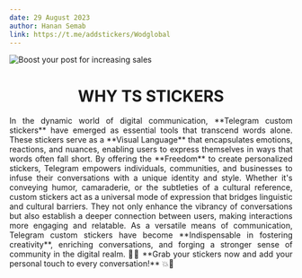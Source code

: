 ```yaml
---
date: 29 August 2023
author: Hanan Semab
link: https://t.me/addstickers/Wodglobal
---
```


![Boost your post for increasing sales](/images/portfolio/WODSTICKERS.png)

<h1 align="center">WHY TS STICKERS</h1>

<p align="Justify">
In the dynamic world of digital communication, **Telegram custom stickers** have emerged as essential tools that transcend words alone. These stickers serve as a **Visual Language** that encapsulates emotions, reactions, and nuances, enabling users to express themselves in ways that words often fall short. By offering the **Freedom** to create personalized stickers, Telegram empowers individuals, communities, and businesses to infuse their conversations with a unique identity and style. Whether it's conveying humor, camaraderie, or the subtleties of a cultural reference, custom stickers act as a universal mode of expression that bridges linguistic and cultural barriers. They not only enhance the vibrancy of conversations but also establish a deeper connection between users, making interactions more engaging and relatable. As a versatile means of communication, Telegram custom stickers have become **Indispensable in fostering creativity**, enriching conversations, and forging a stronger sense of community in the digital realm. 🚀💬 **Grab your stickers now and add your personal touch to every conversation!** 💥🎈
</p>